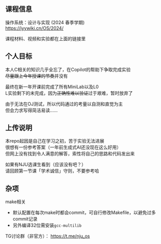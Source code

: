 ## 课程信息
操作系统：设计与实现 (2024 春季学期)  
https://jyywiki.cn/OS/2024/

课程材料、视频和实验都在上面的链接里

## 个人目标
本人C相关的知识几乎全忘了，在Copilot的帮助下争取完成实验  
~~尽量跟上今年授课的节奏~~并没有

最终在新一年开课前完成了所有MiniLab以及L0  
L实验剩下的未完成，因为~~正确性难以验证~~过于艰难，暂时放弃了  

由于无法在OJ测试，所以代码通过的考量以自测和直觉为主  
但会力求写得简洁易读……

## 上传说明
本repo起因是自己在学习之初，苦于实验无法进展  
很想有一份参考答案（一年前生成式AI还没现在这么好用）  
但网上没有找到令人满意的解答，索性将自己的思路和代码发出来

如果有NJU选课生看到（应该没有吧？）  
请回顾第一节课「学术诚信」守则，不要参考哈

## 杂项
make相关
- 默认配置在每次make时都会commit，可自行修改Makefile，以避免过多commit记录  
- 另外编译32位需安装`gcc-multilib` 


TG讨论群（非官方）：
https://t.me/nju_os
